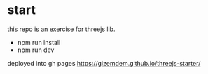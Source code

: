 # start

this repo is an exercise for threejs lib.

- npm run install
- npm run dev

deployed into gh pages
https://gizemdem.github.io/threejs-starter/
